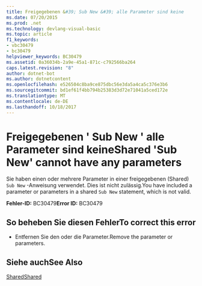 ```yaml
---
title: Freigegebenen &#39; Sub New &#39; alle Parameter sind keine
ms.date: 07/20/2015
ms.prod: .net
ms.technology: devlang-visual-basic
ms.topic: article
f1_keywords:
- vbc30479
- bc30479
helpviewer_keywords: BC30479
ms.assetid: 0a36034b-2a9e-45a1-871c-c792566ba264
caps.latest.revision: "8"
author: dotnet-bot
ms.author: dotnetcontent
ms.openlocfilehash: e526504c8ba9ce875dbc56e3da5a4ca5c376e3b6
ms.sourcegitcommit: bd1ef61f4bb794b25383d3d72e71041a5ced172e
ms.translationtype: MT
ms.contentlocale: de-DE
ms.lasthandoff: 10/18/2017
---
```

# <a name="shared-39sub-new39-cannot-have-any-parameters"></a><span data-ttu-id="37ccb-102">Freigegebenen &#39; Sub New &#39; alle Parameter sind keine</span><span class="sxs-lookup"><span data-stu-id="37ccb-102">Shared &#39;Sub New&#39; cannot have any parameters</span></span>
<span data-ttu-id="37ccb-103">Sie haben einen oder mehrere Parameter in einer freigegebenen (Shared) `Sub New` -Anweisung verwendet. Dies ist nicht zulässig.</span><span class="sxs-lookup"><span data-stu-id="37ccb-103">You have included a parameter or parameters in a shared `Sub New` statement, which is not valid.</span></span>  
  
 <span data-ttu-id="37ccb-104">**Fehler-ID:** BC30479</span><span class="sxs-lookup"><span data-stu-id="37ccb-104">**Error ID:** BC30479</span></span>  
  
## <a name="to-correct-this-error"></a><span data-ttu-id="37ccb-105">So beheben Sie diesen Fehler</span><span class="sxs-lookup"><span data-stu-id="37ccb-105">To correct this error</span></span>  
  
-   <span data-ttu-id="37ccb-106">Entfernen Sie den oder die Parameter.</span><span class="sxs-lookup"><span data-stu-id="37ccb-106">Remove the parameter or parameters.</span></span>  
  
## <a name="see-also"></a><span data-ttu-id="37ccb-107">Siehe auch</span><span class="sxs-lookup"><span data-stu-id="37ccb-107">See Also</span></span>  
 [<span data-ttu-id="37ccb-108">Shared</span><span class="sxs-lookup"><span data-stu-id="37ccb-108">Shared</span></span>](../../visual-basic/language-reference/modifiers/shared.md)
